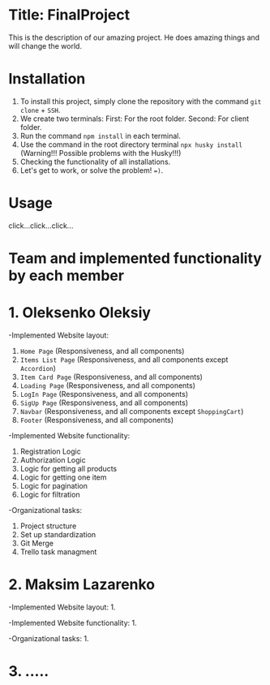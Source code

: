 # Title: FinalProject

This is the description of our amazing project. He does amazing things and will change the world.

# Installation

1. To install this project, simply clone the repository with the command `git clone` + `SSH`.
2. We create two terminals: First: For the root folder.
   Second: For client folder.
3. Run the command `npm install` in each terminal.
4. Use the command in the root directory terminal `npx husky install` (Warning!!! Possible problems with the Husky!!!)
5. Checking the functionality of all installations.
6. Let's get to work, or solve the problem! `=)`.

# Usage

click...click...click...

# Team and implemented functionality by each member

# 1. Oleksenko Oleksiy

-Implemented Website layout:
  1. `Home Page` (Responsiveness, and all components)
  2. `Items List Page` (Responsiveness, and all components except `Accordion`)
  3. `Item Card Page` (Responsiveness, and all components)
  4. `Loading Page` (Responsiveness, and all components)
  5. `LogIn Page` (Responsiveness, and all components)
  6. `SigUp Page` (Responsiveness, and all components)
  7. `Navbar` (Responsiveness, and all components except `ShoppingCart`)
  8. `Footer` (Responsiveness, and all components)

-Implemented Website functionality:
  1. Registration Logic
  2. Authorization Logic
  3. Logic for getting all products
  4. Logic for getting one item
  5. Logic for pagination
  6. Logic for filtration

-Organizational tasks:
  1. Project structure
  2. Set up standardization
  3. Git Merge
  4. Trello task managment

# 2. Maksim Lazarenko

-Implemented Website layout:
  1.

-Implemented Website functionality:
  1.

-Organizational tasks:
  1.

# 3. .....
